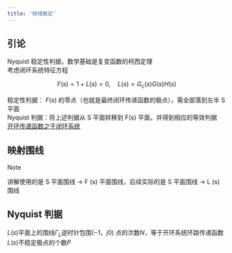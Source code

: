 ```yaml
---
title: '频域稳定'
---
```


## 引论

Nyquist 稳定性判据，数学基础是复变函数的柯西定理  
考虑闭环系统特征方程  

$$
F(s){=}1{+}L(s){=}0,\quad L(s){=}G_c(s)G(s)H(s)
$$

稳定性判据： $F(s)$ 的零点（也就是最终闭环传递函数的极点），需全部落到左半 S 平面  
Nyquist 判据：将上述判据从 S 平面转移到 F(s) 平面，并得到相应的等效判据  
[开环传递函数之于闭环系统](https://www.zhihu.com/question/21879691)  

## 映射围线  

> [!note] 
> 讲解使用的是 S 平面围线 → F (s) 平面围线，后续实际的是 S 平面围线 → L (s) 围线  

## Nyquist 判据  

$L(s)$平面上的围线$\Gamma_{L}$逆时针包围$(-1，j0)$ 点的次数$N$，等于开环系统环路传递函数$L(s)$不稳定极点的个数$P$  
